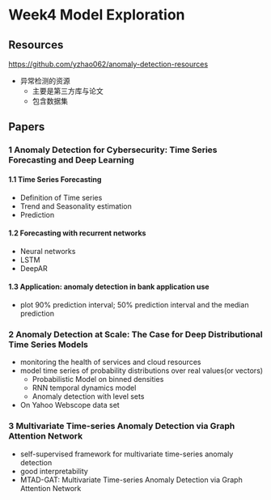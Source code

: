 # Week4 Model Exploration

## Resources

https://github.com/yzhao062/anomaly-detection-resources
- 异常检测的资源
  - 主要是第三方库与论文
  - 包含数据集

## Papers

### 1 Anomaly Detection for Cybersecurity: Time Series Forecasting and Deep Learning

#### 1.1 Time Series Forecasting

- Definition of Time series
- Trend and Seasonality estimation
- Prediction

#### 1.2 Forecasting with recurrent networks

- Neural networks
- LSTM
- DeepAR

#### 1.3 Application: anomaly detection in bank application use

- plot 90% prediction interval; 50% prediction interval and the median prediction

### 2 Anomaly Detection at Scale: The Case for Deep Distributional Time Series Models

- monitoring the health of services and cloud resources
- model time series of probability distributions over real values(or vectors)
  - Probabilistic Model on binned densities
  - RNN temporal dynamics model
  - Anomaly detection with level sets
- On Yahoo Webscope data set

### 3 Multivariate Time-series Anomaly Detection via Graph Attention Network

- self-supervised framework for multivariate time-series anomaly detection
- good interpretability
- MTAD-GAT: Multivariate Time-series Anomaly Detection via Graph Attention Network
